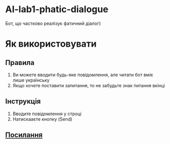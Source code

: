 # AI-lab1-phatic-dialogue
Бот, що частково реалізує фатичний діалог)

# Як використовувати
## Правила
1. Ви можете вводити будь-яке повідомлення, але читати бот вміє лише українську
2. Якщо хочете поставити запитання, то не забудьте знак питання вкінці
## Інструкція 
1. Вводите повідомлення у строці
2. Натискааєте кнопку (Send)


## [Посилання](https://github.com/IgorYevtushenkoUA/AI-lab1-phatic-dialogue)
